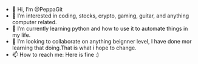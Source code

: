 - 👋 Hi, I’m @PeppaGit
- 👀 I’m interested in coding, stocks, crypto, gaming, guitar, and anything computer related.
- 🌱 I’m currently learning python and how to use it to automate things in my life.
- 💞️ I’m looking to collaborate on anything beignner level, I have done mor learning that doing.That is what i hope to change.
- 📫 How to reach me: Here is fine :)

<!---
PeppaGit/PeppaGit is a ✨ special ✨ repository because its `README.md` (this file) appears on your GitHub profile.
You can click the Preview link to take a look at your changes.
--->
